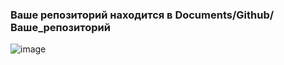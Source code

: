 
### Ваше репозиторий находится в Documents/Github/Ваше_репозиторий
![image](https://github.com/user-attachments/assets/fb19fb5f-0a40-45bb-a59d-c082802d15e5)
